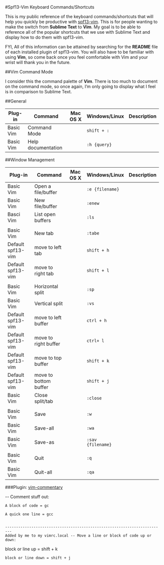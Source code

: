 #Spf13-Vim Keyboard Commands/Shortcuts

This is my public reference of the keyboard commands/shortcuts that will help you quickly be productive with [spf13-vim](https://github.com/spf13/spf13-vim).
This is for people wanting to make the switch from **Sublime Text** to **Vim**. My goal is to be able to reference all of the popular 
shortcuts that we use with Sublime Text and display how to do them with spf13-vim.

FYI, All of this information can be attained by searching for the **README** file of each installed plugin of spf13-vim. You will
also have to be familiar with using **Vim**, so come back once you feel comfortable with Vim and your wrist will thank you in the future.

##Vim Command Mode

I consider this the command palette of **Vim**. There is too much to document on the command mode, so once again, I’m only going to display what I feel is in comparison to 
Sublime Text.

##General 

| Plug-in          | Command            | Mac OS X | Windows/Linux     | Description |
| ---------       | --------           | -------  | -----             |----------   |
| Basic Vim       | Command Mode       |          | `shift + :`       |             |
| Basic Vim       | Help documentation |          | `:h {query}`      |             |


##Window Management

| Plug-in          | Command            | Mac OS X | Windows/Linux     | Description |
| ---------       | --------           | -------  | -----             |----------   |
| Basic Vim       | Open a file/buffer |          | `:e {filename}`   |             |
| Basic Vim       | New file/buffer    |          | `:enew`           |             |
| Basci Vim       | List open buffers  |          |  `:ls`            |             |
|                 |                    |          |                   |             |
| Basic Vim       | New tab            |          | `:tabe`           |             |
| Default spf13-vim | move to left tab |          |  `shift + h`      |             |
| Default spf13-vim | move to right tab |         |  `shift + l`      |             |
|                 |                    |          |                   |             |
| Basic Vim       | Horizontal split   |          | `:sp`             |             |
| Basic Vim       | Vertical split     |          | `:vs`             |             |
| Default spf13-vim | move to left buffer |       |  `ctrl + h`       |             |
| Default spf13-vim | move to right buffer |      |  `ctrl+ l`        |             |
| Default spf13-vim | move to top buffer |        |  `shift + k`      |             |
| Default spf13-vim | move to bottom buffer |     |  `shift + j`      |             |
| Basic Vim       | Close split/tab    |          | `:close`          |             |
|                 |                    |          |                   |             |
| Basic Vim       | Save               |          | `:w`              |             |
| Basic Vim       | Save-all           |          | `:wa`             |             |
| Basic Vim       | Save-as            |          | `:sav {filename}` |             |
|                 |                    |          |                   |             |
| Basic Vim       | Quit               |          | `:q`              |             |
| Basic Vim       | Quit-all           |          | `:qa`             |             |


###Plugin: [vim-commentary]()

-- Comment stuff out:

````
A block of code = gc
````

````
A quick one line = gcc


-------------------------------------------------------------------------
Added by me to my vimrc.local -- Move a line or block of code up or down:

````
block or line up = shift + k

````
block or line down = shift + j




